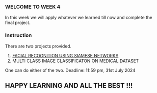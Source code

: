 ### WELCOME TO WEEK 4

In this week we will apply whatever we learned till now and complete the final project.

### Instruction
There are two projects provided. 
1) [FACIAL RECOGNITION USING SIAMESE NETWORKS](https://github.com/wncc/Machine-Learning-LS-24/blob/main/WEEK%204/PROJECT1.md)
2) MULTI CLASS IMAGE CLASSIFICATON ON MEDICAL DATASET

One can do either of the two.
Deadline: 11:59 pm, 31st July 2024

## HAPPY LEARNING AND ALL THE BEST !!!
